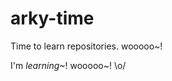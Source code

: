 # arky-time
Time to learn repositories. wooooo~!

I'm *learning*\~! wooooo~! \o/

<!--I remembered how to comment wooooo! \o/-->
